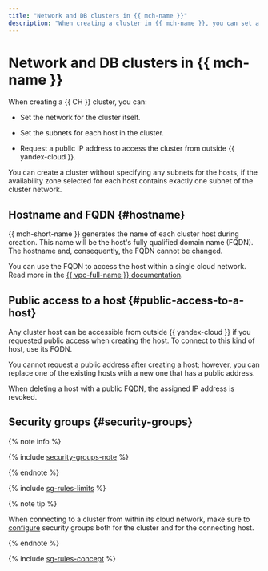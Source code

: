 ```yaml
---
title: "Network and DB clusters in {{ mch-name }}"
description: "When creating a cluster in {{ mch-name }}, you can set a network for the cluster and subnets for each of the cluster hosts. You can also request a public IP address to enable cluster access from outside {{ yandex-cloud }}."
---
```


# Network and DB clusters in {{ mch-name }}


When creating a {{ CH }} cluster, you can:

* Set the network for the cluster itself.

* Set the subnets for each host in the cluster.

* Request a public IP address to access the cluster from outside {{ yandex-cloud }}.

You can create a cluster without specifying any subnets for the hosts, if the availability zone selected for each host contains exactly one subnet of the cluster network.


## Hostname and FQDN {#hostname}

{{ mch-short-name }} generates the name of each cluster host during creation. This name will be the host's fully qualified domain name (FQDN). The hostname and, consequently, the FQDN cannot be changed.


You can use the FQDN to access the host within a single cloud network. Read more in the [{{ vpc-full-name }} documentation](../../vpc/).

## Public access to a host {#public-access-to-a-host}

Any cluster host can be accessible from outside {{ yandex-cloud }} if you requested public access when creating the host. To connect to this kind of host, use its FQDN.

You cannot request a public address after creating a host; however, you can replace one of the existing hosts with a new one that has a public address.

When deleting a host with a public FQDN, the assigned IP address is revoked.

## Security groups {#security-groups}

{% note info %}

{% include [security-groups-note](../../_includes/vpc/security-groups-note-services.md) %}

{% endnote %}

{% include [sg-rules-limits](../../_includes/mdb/sg-rules-limits.md) %}

{% note tip %}

When connecting to a cluster from within its cloud network, make sure to [configure](../operations/connect.md#configuring-security-groups) security groups both for the cluster and for the connecting host.

{% endnote %}

{% include [sg-rules-concept](../../_includes/mdb/sg-rules-concept.md) %}

